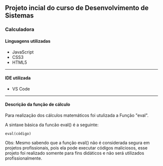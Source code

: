 ## Projeto incial do curso de Desenvolvimento de Sistemas
### Calculadora

#### Linguagens utilizadas
- JavaScript
- CSS3
- HTML5
---
#### IDE utilizada 
- VS Code
---
#### Descrição da função de cálculo
Para realização dos cálculos matemáticos foi utulizada a Função "eval".

A sintaxe básica da funcão eval() é a seguinte:
```
eval(código)
```
Obs: Mesmo sabendo que a função eval() não é considerada segura em projetos 
profissionais, pois ela pode executar códigos maliciosos, esse projeto foi 
realizado somente para fins didáticos e não será utilizados profissionalmente.

